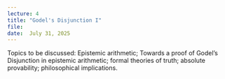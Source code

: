 ```yaml
---
lecture: 4
title: "Godel's Disjunction I"
file:    
date:  July 31, 2025
---
```


Topics to be discussed: Epistemic arithmetic; Towards a proof of Godel’s Disjunction in epistemic arithmetic; formal theories of truth; absolute provability; philosophical implications.
 